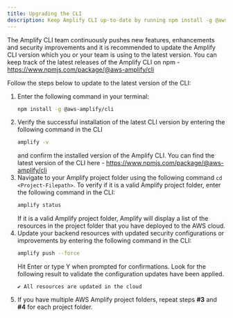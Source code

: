 ```yaml
---
title: Upgrading the CLI
description: Keep Amplify CLI up-to-date by running npm install -g @aws-amplify/cli
---  
```


The Amplify CLI team continuously pushes new features, enhancements and security improvements and it is recommended to update the Amplify CLI version which you or your team is using to the latest version. You can keep track of the latest releases of the Amplify CLI on npm - https://www.npmjs.com/package/@aws-amplify/cli

Follow the steps below to update to the latest version of the CLI:

1. Enter the following command in your terminal:
    ```bash
    npm install -g @aws-amplify/cli
    ```
2. Verify the successful installation of the latest CLI version by entering the following command in the CLI
    ```bash
    amplify -v
    ```
    and confirm the installed version of the Amplify CLI. You can find the latest version of the CLI here - https://www.npmjs.com/package/@aws-amplify/cli
3. Navigate to your Amplify project folder using the following command `cd <Project-Filepath>`. To verify if it is a valid Amplify project folder, enter the following command in the CLI:
    ```bash
    amplify status
    ```
    If it is a valid Amplify project folder, Amplify will display a list of the resources in the project folder that you have deployed to the AWS cloud.
4. Update your backend resources with updated security configurations or improvements by entering the following command in the CLI:
    ```bash
    amplify push --force
    ```
    Hit Enter or type Y when prompted for confirmations. Look for the following result to validate the configuration updates have been applied.
    ```console
    ✔ All resources are updated in the cloud 
    ```
5. If you have multiple AWS Amplify project folders, repeat steps **#3** and **#4** for each project folder.